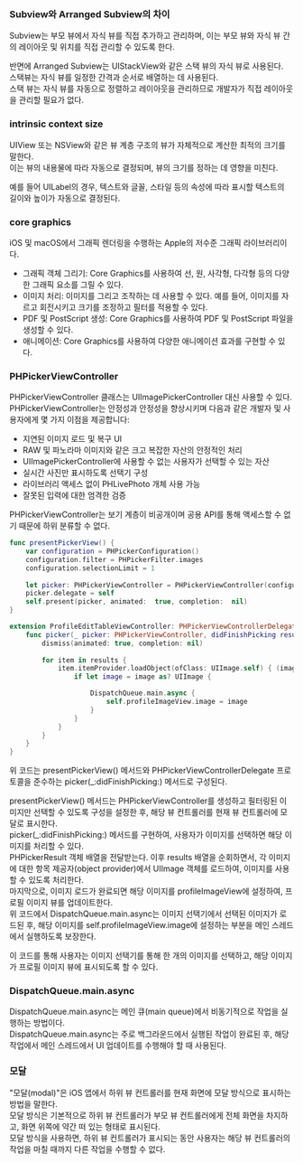 ### Subview와 Arranged Subview의 차이

Subview는 부모 뷰에서 자식 뷰를 직접 추가하고 관리하며, 이는 부모 뷰와 자식 뷰 간의
레이아웃 및 위치를 직접 관리할 수 있도록 한다.<br>

반면에 Arranged Subview는 UIStackView와 같은 스택 뷰의 자식 뷰로 사용된다.<br>
스택뷰는 자식 뷰를 일정한 간격과 순서로 배열하는 데 사용된다.<br>
스택 뷰는 자식 뷰를 자동으로 정렬하고 레이아웃을 관리하므로 개발자가 직접 레이아웃을 관리할
필요가 없다.<br>

### intrinsic context size
UIView 또는 NSView와 같은 뷰 계층 구조의 뷰가 자체적으로 계산한 최적의 크기를 말한다.<br>
이는 뷰의 내용물에 따라 자동으로 결정되며, 뷰의 크기를 정하는 데 영향을 미친다.<br>

예를 들어 UILabel의 경우, 텍스트와 글꼴, 스타일 등의 속성에 따라 표시할 텍스트의 길이와
높이가 자동으로 결정된다.<br>


### core graphics
iOS 및 macOS에서 그래픽 렌더링을 수행하는 Apple의 저수준 그래픽 라이브러리이다.<br>
- 그래픽 객체 그리기: Core Graphics를 사용하여 선, 원, 사각형, 다각형 등의 다양한 그래픽 요소를 그릴 수 있다.<br>
- 이미지 처리: 이미지를 그리고 조작하는 데 사용할 수 있다. 예를 들어, 이미지를 자르고 회전시키고 크기를 조정하고 필터를 적용할 수 있다.<br>
- PDF 및 PostScript 생성: Core Graphics를 사용하여 PDF 및 PostScript 파일을 생성할 수 있다.<br>
- 애니메이션: Core Graphics를 사용하여 다양한 애니메이션 효과를 구현할 수 있다.<br>

### PHPickerViewController
PHPickerViewController 클래스는 UIImagePickerController 대신 사용할 수 있다.<br>
PHPickerViewController는 안정성과 안정성을 향상시키며 다음과 같은 개발자 및 사용자에게 몇 가지 이점을 제공합니다:
- 지연된 이미지 로드 및 복구 UI
- RAW 및 파노라마 이미지와 같은 크고 복잡한 자산의 안정적인 처리
- UIImagePickerController에 사용할 수 없는 사용자가 선택할 수 있는 자산
- 실시간 사진만 표시하도록 선택기 구성
- 라이브러리 액세스 없이 PHLivePhoto 개체 사용 가능
- 잘못된 입력에 대한 엄격한 검증<br>

PHPickerViewController는 보기 계층이 비공개이며 공용 API를 통해 액세스할 수 없기 때문에 하위 분류할 수 없다.<br>
```swift
func presentPickerView() {
    var configuration = PHPickerConfiguration()
    configuration.filter = PHPickerFilter.images
    configuration.selectionLimit = 1
    
    let picker: PHPickerViewController = PHPickerViewController(configuration: configuration)
    picker.delegate = self
    self.present(picker, animated:  true, completion:  nil)
}

extension ProfileEditTableViewController: PHPickerViewControllerDelegate {
    func picker(_ picker: PHPickerViewController, didFinishPicking results: [PHPickerResult]) {
        dismiss(animated: true, completion: nil)
        
        for item in results {
            item.itemProvider.loadObject(ofClass: UIImage.self) { (image, error) in
                if let image = image as? UIImage {

                    DispatchQueue.main.async {
                        self.profileImageView.image = image
                    }
                }
            }
        }
    }
}
```
위 코드는 presentPickerView() 메서드와 PHPickerViewControllerDelegate 프로토콜을 준수하는 picker(_:didFinishPicking:) 메서드로 구성된다.<br>

presentPickerView() 메서드는 PHPickerViewController를 생성하고 필터링된 이미지만 선택할 수 있도록 구성을 설정한 후, 해당 뷰 컨트롤러를 현재 뷰 컨트롤러에 모달로 표시한다.<br>
picker(_:didFinishPicking:) 메서드를 구현하여, 사용자가 이미지를 선택하면 해당 이미지를 처리할 수 있다.<br>
PHPickerResult 객체 배열을 전달받는다. 이후 results 배열을 순회하면서, 각 이미지에 대한 항목 제공자(object provider)에서 UIImage 객체를 로드하여, 이미지를 사용할 수 있도록 처리한다.<br>
마지막으로, 이미지 로드가 완료되면 해당 이미지를 profileImageView에 설정하여, 프로필 이미지 뷰를 업데이트한다.<br>
위 코드에서 DispatchQueue.main.async는 이미지 선택기에서 선택된 이미지가 로드된 후, 해당 이미지를 self.profileImageView.image에 설정하는 부분을 메인 스레드에서 실행하도록 보장한다.

이 코드를 통해 사용자는 이미지 선택기를 통해 한 개의 이미지를 선택하고, 해당 이미지가 프로필 이미지 뷰에 표시되도록 할 수 있다.<br>
### DispatchQueue.main.async
DispatchQueue.main.async는 메인 큐(main queue)에서 비동기적으로 작업을 실행하는 방법이다.<br>
DispatchQueue.main.async는 주로 백그라운드에서 실행된 작업이 완료된 후, 해당 작업에서 메인 스레드에서 UI 업데이트를 수행해야 할 때 사용된다.<br>
### 모달
"모달(modal)"은 iOS 앱에서 하위 뷰 컨트롤러를 현재 화면에 모달 방식으로 표시하는 방법을 말한다.<br>
모달 방식은 기본적으로 하위 뷰 컨트롤러가 부모 뷰 컨트롤러에게 전체 화면을 차지하고, 화면 위쪽에 약간 떠 있는 형태로 표시된다.<br>
모달 방식을 사용하면, 하위 뷰 컨트롤러가 표시되는 동안 사용자는 해당 뷰 컨트롤러의 작업을 마칠 때까지 다른 작업을 수행할 수 없다.<br>

